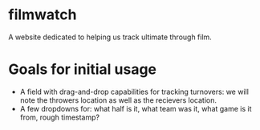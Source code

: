 # filmwatch
A website dedicated to helping us track ultimate through film.

<h1> Goals for initial usage</h1>
<ul>
  <li>A field with drag-and-drop capabilities for tracking turnovers: we will note the throwers location as well as the recievers location.</li>
  <li>A few dropdowns for: what half is it, what team was it, what game is it from, rough timestamp? </li>
</ul>
